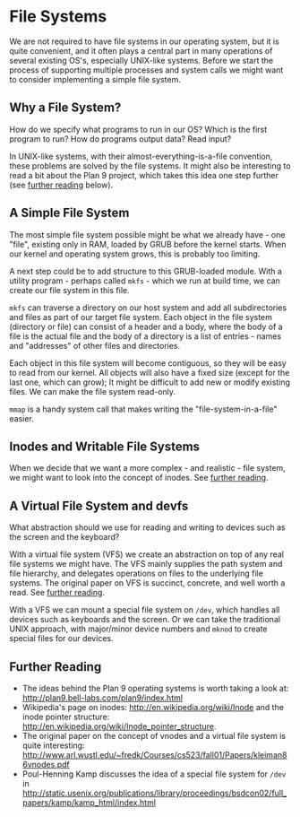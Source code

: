 # File Systems

We are not required to have file systems in our operating system, but it is
quite convenient, and it often plays a central part in many operations of
several existing OS's, especially UNIX-like systems. Before we start the
process of supporting multiple processes and system calls we might want to
consider implementing a simple file system.

## Why a File System?

How do we specify what programs to run in our OS? Which is the first program to
run? How do programs output data? Read input?

In UNIX-like systems, with their almost-everything-is-a-file convention, these
problems are solved by the file systems. It might also be interesting to read a
bit about the Plan 9 project, which takes this idea one step further (see
[further reading](#further-reading-6) below).

## A Simple File System

The most simple file system possible might be what we already have - one
"file", existing only in RAM, loaded by GRUB before the kernel starts. When our
kernel and operating system grows, this is probably too limiting.

A next step could be to add structure to this GRUB-loaded module. With a
utility program - perhaps called `mkfs` - which we run at build time, we can
create our file system in this file.

`mkfs` can traverse a directory on our host system and add all subdirectories
and files as part of our target file system. Each object in the file system
(directory or file) can consist of a header and a body, where the body of a
file is the actual file and the body of a directory is a list of entries -
names and "addresses" of other files and directories.

Each object in this file system will become contiguous, so they will be easy to
read from our kernel. All objects will also have a fixed size (except for the
last one, which can grow); It might be difficult to add new or modify existing
files. We can make the file system read-only.

`mmap` is a handy system call that makes writing the "file-system-in-a-file"
easier.

## Inodes and Writable File Systems

When we decide that we want a more complex - and realistic - file system, we
might want to look into the concept of inodes. See [further
reading](#further-reading-6).

## A Virtual File System and devfs

What abstraction should we use for reading and writing to devices such as the
screen and the keyboard?

With a virtual file system (VFS) we create an abstraction on top of any real
file systems we might have. The VFS mainly supplies the path system and file
hierarchy, and delegates operations on files to the underlying file
systems. The original paper on VFS is succinct, concrete, and well worth a
read. See [further reading](#further-reading-6).

With a VFS we can mount a special file system on `/dev`, which handles all
devices such as keyboards and the screen. Or we can take the traditional UNIX
approach, with major/minor device numbers and `mknod` to create special files
for our devices.

## Further Reading

- The ideas behind the Plan 9 operating systems is worth taking a look at:
  <http://plan9.bell-labs.com/plan9/index.html>
- Wikipedia's page on inodes: <http://en.wikipedia.org/wiki/Inode> and the
  inode pointer structure:
  <http://en.wikipedia.org/wiki/Inode_pointer_structure>.
- The original paper on the concept of vnodes and a virtual file system is
  quite interesting:
  <http://www.arl.wustl.edu/~fredk/Courses/cs523/fall01/Papers/kleiman86vnodes.pdf>
- Poul-Henning Kamp discusses the idea of a special file system for `/dev` in
  <http://static.usenix.org/publications/library/proceedings/bsdcon02/full_papers/kamp/kamp_html/index.html>
